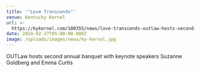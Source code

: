```yaml
---
title: '"Love Transcends"'
venue: Kentucky Kernel
url: >-
  https://kykernel.com/100355/news/love-transcends-outlaw-hosts-second-annual-banquet/
date: 2024-02-27T05:00:00.000Z
image: /uploads/images/news/ky-kernal.jpg
---
```


OUTLaw hosts second annual banquet with keynote speakers Suzanne Goldberg and Emma Curtis
